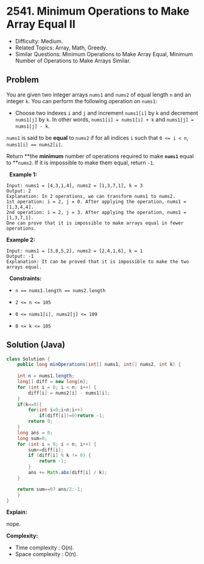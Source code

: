 # 2541. Minimum Operations to Make Array Equal II

- Difficulty: Medium.
- Related Topics: Array, Math, Greedy.
- Similar Questions: Minimum Operations to Make Array Equal, Minimum Number of Operations to Make Arrays Similar.

## Problem

You are given two integer arrays ```nums1``` and ```nums2``` of equal length ```n``` and an integer ```k```. You can perform the following operation on ```nums1```:


	
- Choose two indexes ```i``` and ```j``` and increment ```nums1[i]``` by ```k``` and decrement ```nums1[j]``` by ```k```. In other words, ```nums1[i] = nums1[i] + k``` and ```nums1[j] = nums1[j] - k```.


```nums1``` is said to be **equal** to ```nums2``` if for all indices ```i``` such that ```0 <= i < n```, ```nums1[i] == nums2[i]```.

Return **the **minimum** number of operations required to make **```nums1```** equal to **```nums2```. If it is impossible to make them equal, return ```-1```.

 
**Example 1:**

```
Input: nums1 = [4,3,1,4], nums2 = [1,3,7,1], k = 3
Output: 2
Explanation: In 2 operations, we can transform nums1 to nums2.
1st operation: i = 2, j = 0. After applying the operation, nums1 = [1,3,4,4].
2nd operation: i = 2, j = 3. After applying the operation, nums1 = [1,3,7,1].
One can prove that it is impossible to make arrays equal in fewer operations.
```

**Example 2:**

```
Input: nums1 = [3,8,5,2], nums2 = [2,4,1,6], k = 1
Output: -1
Explanation: It can be proved that it is impossible to make the two arrays equal.
```

 
**Constraints:**


	
- ```n == nums1.length == nums2.length```
	
- ```2 <= n <= 105```
	
- ```0 <= nums1[i], nums2[j] <= 109```
	
- ```0 <= k <= 105```



## Solution (Java)

```java
class Solution {
    public long minOperations(int[] nums1, int[] nums2, int k) {
        
    int n = nums1.length;
    long[] diff = new long[n];
    for (int i = 0; i < n; i++) {
        diff[i] = nums2[i] - nums1[i];
    }
    if(k==0){
        for(int i=0;i<n;i++)
            if(diff[i]!=0)return -1;
        return 0;
    }
    long ans = 0;
    long sum=0;
    for (int i = 0; i < n; i++) {
        sum+=diff[i];
        if (diff[i] % k != 0) {
            return -1;
        }
        ans += Math.abs(diff[i] / k);
    }

    return sum==0? ans/2:-1;
    }
}
```

**Explain:**

nope.

**Complexity:**

* Time complexity : O(n).
* Space complexity : O(n).
